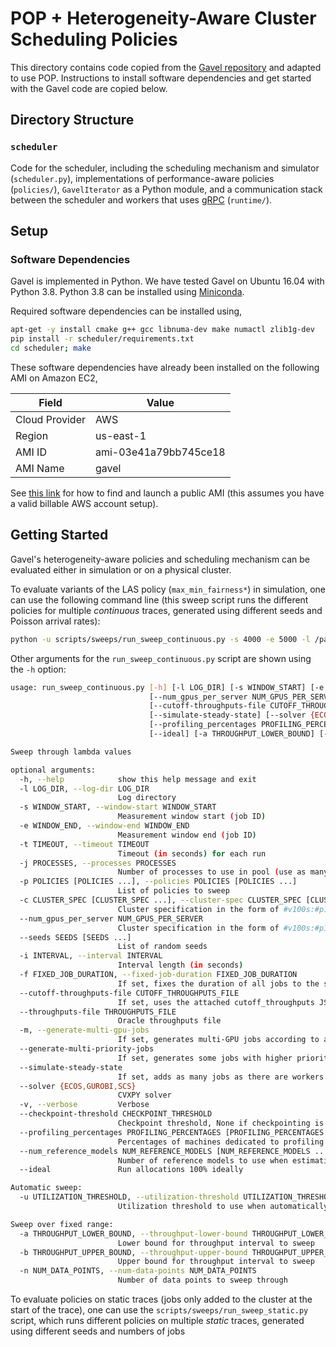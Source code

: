 # POP + Heterogeneity-Aware Cluster Scheduling Policies

This directory contains code copied from the
[Gavel repository](https://github.com/stanford-futuredata/gavel)
and adapted to use POP. Instructions to install software dependencies
and get started with the Gavel code are copied below.

## Directory Structure

### `scheduler`
Code for the scheduler, including the scheduling mechanism and simulator
(`scheduler.py`), implementations of performance-aware policies (`policies/`),
`GavelIterator` as a Python module, and a communication stack between the scheduler
and workers that uses [gRPC](https://grpc.io/) (`runtime/`).


## Setup

### Software Dependencies

Gavel is implemented in Python. We have tested Gavel on Ubuntu 16.04 with Python 3.8.
Python 3.8 can be installed using [Miniconda](https://docs.conda.io/en/latest/miniconda.html).

Required software dependencies can be installed using,

```bash
apt-get -y install cmake g++ gcc libnuma-dev make numactl zlib1g-dev
pip install -r scheduler/requirements.txt
cd scheduler; make
```

These software dependencies have already been installed on the following
AMI on Amazon EC2,

| Field  | Value |
| -------------  | ------------- |
| Cloud Provider | AWS |
| Region         | us-east-1  |
| AMI ID         | ami-03e41a79bb745ce18  |
| AMI Name       | gavel |

See [this link](https://docs.aws.amazon.com/AWSEC2/latest/UserGuide/finding-an-ami.html)
for how to find and launch a public AMI (this assumes you have a valid billable AWS account setup).

## Getting Started

Gavel's heterogeneity-aware policies and scheduling mechanism can be evaluated
either in simulation or on a physical cluster.

To evaluate variants of the LAS policy (`max_min_fairness*`) in
simulation, one can use the following command line (this sweep script runs
the different policies for multiple _continuous_ traces, generated using
different seeds and Poisson arrival rates):

```bash
python -u scripts/sweeps/run_sweep_continuous.py -s 4000 -e 5000 -l /path/to/log/directory -j 6 -p max_min_fairness max_min_fairness_perf --seeds 0 1 2 -c 36:36:36 -a 0.0 -b 1.0 -n 5
```

Other arguments for the `run_sweep_continuous.py` script are
shown using the `-h` option:

```bash
usage: run_sweep_continuous.py [-h] [-l LOG_DIR] [-s WINDOW_START] [-e WINDOW_END] [-t TIMEOUT] [-j PROCESSES] [-p POLICIES [POLICIES ...]] [-c CLUSTER_SPEC [CLUSTER_SPEC ...]]
                               [--num_gpus_per_server NUM_GPUS_PER_SERVER] [--seeds SEEDS [SEEDS ...]] [-i INTERVAL] [-f FIXED_JOB_DURATION]
                               [--cutoff-throughputs-file CUTOFF_THROUGHPUTS_FILE] [--throughputs-file THROUGHPUTS_FILE] [-m] [--generate-multi-priority-jobs]
                               [--simulate-steady-state] [--solver {ECOS,GUROBI,SCS}] [-v] [--checkpoint-threshold CHECKPOINT_THRESHOLD]
                               [--profiling_percentages PROFILING_PERCENTAGES [PROFILING_PERCENTAGES ...]] [--num_reference_models NUM_REFERENCE_MODELS [NUM_REFERENCE_MODELS ...]]
                               [--ideal] [-a THROUGHPUT_LOWER_BOUND] [-b THROUGHPUT_UPPER_BOUND] [-n NUM_DATA_POINTS] [-u UTILIZATION_THRESHOLD]

Sweep through lambda values

optional arguments:
  -h, --help            show this help message and exit
  -l LOG_DIR, --log-dir LOG_DIR
                        Log directory
  -s WINDOW_START, --window-start WINDOW_START
                        Measurement window start (job ID)
  -e WINDOW_END, --window-end WINDOW_END
                        Measurement window end (job ID)
  -t TIMEOUT, --timeout TIMEOUT
                        Timeout (in seconds) for each run
  -j PROCESSES, --processes PROCESSES
                        Number of processes to use in pool (use as many as available if not specified)
  -p POLICIES [POLICIES ...], --policies POLICIES [POLICIES ...]
                        List of policies to sweep
  -c CLUSTER_SPEC [CLUSTER_SPEC ...], --cluster-spec CLUSTER_SPEC [CLUSTER_SPEC ...]
                        Cluster specification in the form of #v100s:#p100s:#k80s
  --num_gpus_per_server NUM_GPUS_PER_SERVER
                        Cluster specification in the form of #v100s:#p100s:#k80s
  --seeds SEEDS [SEEDS ...]
                        List of random seeds
  -i INTERVAL, --interval INTERVAL
                        Interval length (in seconds)
  -f FIXED_JOB_DURATION, --fixed-job-duration FIXED_JOB_DURATION
                        If set, fixes the duration of all jobs to the specified value (in seconds)
  --cutoff-throughputs-file CUTOFF_THROUGHPUTS_FILE
                        If set, uses the attached cutoff_throughputs JSON file in sweep to limit args run
  --throughputs-file THROUGHPUTS_FILE
                        Oracle throughputs file
  -m, --generate-multi-gpu-jobs
                        If set, generates multi-GPU jobs according to a pre-defined distribution
  --generate-multi-priority-jobs
                        If set, generates some jobs with higher priority
  --simulate-steady-state
                        If set, adds as many jobs as there are workers before beginning the simulation.
  --solver {ECOS,GUROBI,SCS}
                        CVXPY solver
  -v, --verbose         Verbose
  --checkpoint-threshold CHECKPOINT_THRESHOLD
                        Checkpoint threshold, None if checkpointing is disabled. Checkpoint is created after this job ID is added.
  --profiling_percentages PROFILING_PERCENTAGES [PROFILING_PERCENTAGES ...]
                        Percentages of machines dedicated to profiling co-located job pairs
  --num_reference_models NUM_REFERENCE_MODELS [NUM_REFERENCE_MODELS ...]
                        Number of reference models to use when estimating throughputs
  --ideal               Run allocations 100% ideally

Automatic sweep:
  -u UTILIZATION_THRESHOLD, --utilization-threshold UTILIZATION_THRESHOLD
                        Utilization threshold to use when automatically sweeping lambdas

Sweep over fixed range:
  -a THROUGHPUT_LOWER_BOUND, --throughput-lower-bound THROUGHPUT_LOWER_BOUND
                        Lower bound for throughput interval to sweep
  -b THROUGHPUT_UPPER_BOUND, --throughput-upper-bound THROUGHPUT_UPPER_BOUND
                        Upper bound for throughput interval to sweep
  -n NUM_DATA_POINTS, --num-data-points NUM_DATA_POINTS
                        Number of data points to sweep through
```

To evaluate policies on static traces (jobs only added to the cluster at the start
of the trace), one can use the `scripts/sweeps/run_sweep_static.py` script, which
runs different policies on multiple _static_ traces, generated using different
seeds and numbers of jobs
